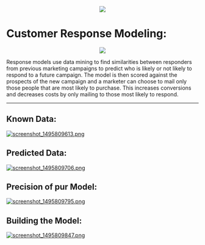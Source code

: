 <p align="center">
  <img src="https://s19.postimg.org/70egtut9v/screenshot_1495809310.png">
</p>


# Customer Response Modeling:

<p align="center">
  <img src="https://s19.postimg.org/xwyg26c37/screenshot_1495809198.png">
</p>


 Response models use data mining to find similarities between responders from previous marketing campaigns to predict who is likely or not likely to respond to a future campaign. The model is then scored against the prospects of the new campaign and a marketer can choose to mail only those people that are most likely to purchase. This increases conversions and decreases costs by only mailing to those most likely to respond.


-----

## Known Data:
[![screenshot_1495809613.png](https://s19.postimg.org/e4wa2w0j7/screenshot_1495809613.png)](https://postimg.org/image/yc9pv6y0f/)

## Predicted Data:
[![screenshot_1495809706.png](https://s19.postimg.org/4ydzflvar/screenshot_1495809706.png)](https://postimg.org/image/4lml9fd0v/)

## Precision of pur Model:
[![screenshot_1495809795.png](https://s19.postimg.org/7v5ltmqib/screenshot_1495809795.png)](https://postimg.org/image/j7i7bez73/)

## Building the Model:
[![screenshot_1495809847.png](https://s19.postimg.org/b3a36ocs3/screenshot_1495809847.png)](https://postimg.org/image/nhwv704a7/)
